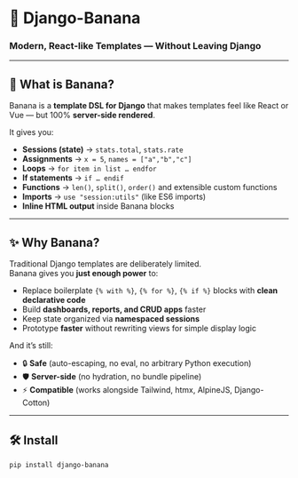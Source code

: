 # 🍌 Django-Banana  
### Modern, React-like Templates — Without Leaving Django  

---

## 🚀 What is Banana?  
Banana is a **template DSL for Django** that makes templates feel like React or Vue — but 100% **server-side rendered**.  

It gives you:  
- **Sessions (state)** → `stats.total`, `stats.rate`  
- **Assignments** → `x = 5`, `names = ["a","b","c"]`  
- **Loops** → `for item in list … endfor`  
- **If statements** → `if … endif`  
- **Functions** → `len()`, `split()`, `order()` and extensible custom functions  
- **Imports** → `use "session:utils"` (like ES6 imports)  
- **Inline HTML output** inside Banana blocks  

---

## ✨ Why Banana?  
Traditional Django templates are deliberately limited.  
Banana gives you **just enough power** to:  

- Replace boilerplate `{% with %}`, `{% for %}`, `{% if %}` blocks with **clean declarative code**  
- Build **dashboards, reports, and CRUD apps** faster  
- Keep state organized via **namespaced sessions**  
- Prototype **faster** without rewriting views for simple display logic  

And it’s still:  
- 🔒 **Safe** (auto-escaping, no eval, no arbitrary Python execution)  
- 🛡️ **Server-side** (no hydration, no bundle pipeline)  
- ⚡ **Compatible** (works alongside Tailwind, htmx, AlpineJS, Django-Cotton)  

---

## 🛠 Install  

```bash
pip install django-banana
